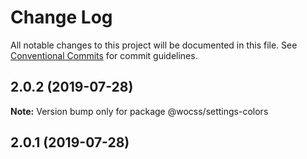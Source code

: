 # Change Log

All notable changes to this project will be documented in this file.
See [Conventional Commits](https://conventionalcommits.org) for commit guidelines.

## 2.0.2 (2019-07-28)

**Note:** Version bump only for package @wocss/settings-colors





<a name="2.0.1"></a>
## 2.0.1 (2019-07-28)
